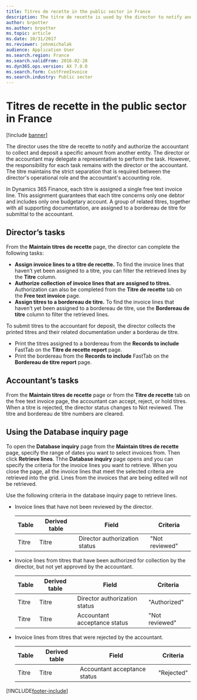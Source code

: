 ```yaml
---
title: Titres de recette in the public sector in France
description: The titre de recette is used by the director to notify and authorize the accountant to collect and deposit a specific amount from another entity.
author: brpotter
ms.author: brpotter
ms.topic: article
ms.date: 10/31/2017
ms.reviewer: johnmichalak
audience: Application User
ms.search.region: France
ms.search.validFrom: 2016-02-28
ms.dyn365.ops.version: AX 7.0.0
ms.search.form: CustFreeInvoice
ms.search.industry: Public sector
---
```


# Titres de recette in the public sector in France

[!include [banner](../../includes/banner.md)]

The director uses the titre de recette to notify and authorize the accountant to collect and deposit a specific amount from another entity. The director or the accountant may delegate a representative to perform the task. However, the responsibility for each task remains with the director or the accountant. The titre maintains the strict separation that is required between the director's operational role and the accountant's accounting role.

In Dynamics 365 Finance, each titre is assigned a single free text invoice line. This assignment guarantees that each titre concerns only one debtor and includes only one budgetary account. A group of related titres, together with all supporting documentation, are assigned to a bordereau de titre for submittal to the accountant.

## Director’s tasks
From the **Maintain titres de recette** page, the director can complete the following tasks:

-   **Assign invoice lines to a titre de recette.** To find the invoice lines that haven’t yet been assigned to a titre, you can filter the retrieved lines by the **Titre** column.
-   **Authorize collection of invoice lines that are assigned to titres.** Authorization can also be completed from the **Titre de recette** tab on the **Free text invoice** page.
-   **Assign titres to a bordereau de titre.** To find the invoice lines that haven’t yet been assigned to a bordereau de titre, use the **Bordereau de titre** column to filter the retrieved lines.

To submit titres to the accountant for deposit, the director collects the printed titres and their related documentation under a borderau de titre.

-   Print the titres assigned to a bordereau from the **Records to include** FastTab on the **Titre de recette report** page.
-   Print the bordereau from the **Records to include** FastTab on the **Bordereau de titre report** page.

## Accountant’s tasks
From the **Maintain titres de recette** page or from the **Titre de recette** tab on the free text invoice page, the accountant can accept, reject, or hold titres. When a titre is rejected, the director status changes to Not reviewed. The titre and bordereau de titre numbers are cleared.

## Using the Database inquiry page
To open the **Database inquiry** page from the **Maintain titres de recette** page, specify the range of dates you want to select invoices from. Then click **Retrieve lines**. Thhe **Database inquiry** page opens and you can specify the criteria for the invoice lines you want to retrieve. When you close the page, all the invoice lines that meet the selected criteria are retrieved into the grid. Lines from the invoices that are being edited will not be retrieved. 

Use the following criteria in the database inquiry page to retrieve lines.

- Invoice lines that have not been reviewed by the director.

  | Table | Derived table |             Field             |    Criteria    |
  |-------|---------------|-------------------------------|----------------|
  | Titre |     Titre     | Director authorization status | "Not reviewed" |


- Invoice lines from titres that have been authorized for collection by the director, but not yet approved by the accountant.

  | Table | Derived table |             Field             |    Criteria    |
  |-------|---------------|-------------------------------|----------------|
  | Titre |     Titre     | Director authorization status |  "Authorized"  |
  | Titre |     Titre     | Accountant acceptance status  | "Not reviewed" |


- Invoice lines from titres that were rejected by the accountant.

  | Table | Derived table | Field                        | Criteria   |
  |-------|---------------|------------------------------|------------|
  | Titre | Titre         | Accountant acceptance status | "Rejected" |







[!INCLUDE[footer-include](../../../includes/footer-banner.md)]
